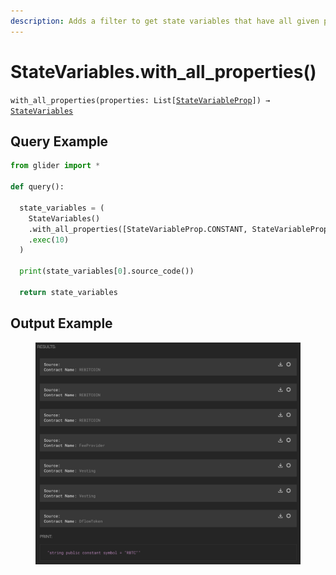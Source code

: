 ```yaml
---
description: Adds a filter to get state variables that have all given properties
---
```


# StateVariables.with\_all\_properties()

`with_all_properties(properties: List[`[`StateVariableProp`](../statevariableprop.md)`]) →` [`StateVariables`](./)

## Query Example

```python
from glider import *

def query():

  state_variables = (
    StateVariables()
    .with_all_properties([StateVariableProp.CONSTANT, StateVariableProp.PUBLIC])
    .exec(10)
  )

  print(state_variables[0].source_code())

  return state_variables
```

## Output Example

<figure><img src="../../../../.gitbook/assets/image (1) (1) (1) (1) (1) (1) (1) (1) (1) (1) (1) (1) (1) (1) (1) (1) (1) (1) (1) (1) (1) (1) (1) (1) (1) (1) (1) (1) (1) (1) (1) (1) (1) (1) (1) (1).png" alt=""><figcaption></figcaption></figure>

